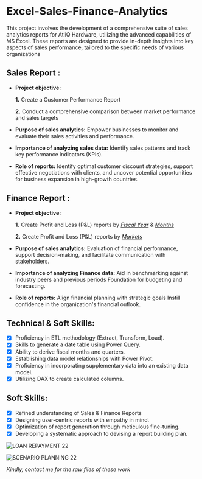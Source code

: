 # Excel-Sales-Finance-Analytics
This project involves the development of a comprehensive suite of sales analytics reports for AtliQ Hardware, utilizing the advanced capabilities of MS Excel. These reports are designed to provide in-depth insights into key aspects of sales performance, tailored to the specific needs of various organizations
## Sales Report :

- **Project objective:** 

    **1.** Create a Customer Performance Report 

    **2.** Conduct a comprehensive comparison between market performance and sales targets 

- **Purpose of sales analytics:** Empower businesses to monitor and evaluate their sales activities and performance.

- **Importance of analyzing sales data:** Identify sales patterns and track key performance indicators (KPIs).

- **Role of reports:** Identify optimal customer discount strategies, support effective negotiations with clients, and uncover potential opportunities for business expansion in high-growth countries.


## Finance Report :

- **Project objective:** 

    **1.** Create Profit and Loss (P&L) reports by _[Fiscal Year](https://github.com/KirandeepMarala/Excel-Sales_Analysis/blob/main/P%26L%20Statement%20by%20Fiscal%20Year.pdf)_ & _[Months](https://github.com/KirandeepMarala/Excel-Sales_Analysis/blob/main/P%26L%20Statement%20by%20Months.pdf)_ 

   **2.** Create Profit and Loss (P&L) reports by _[Markets](https://github.com/KirandeepMarala/Excel-Sales_Analysis/blob/main/P%26L%20Statement%20by%20Markets.pdf)_

- **Purpose of sales analytics:** Evaluation of financial performance, support decision-making, and facilitate communication with stakeholders.

- **Importance of analyzing Finance data:** Aid in benchmarking against industry peers and previous periods Foundation for budgeting and forecasting.

- **Role of reports:** Align financial planning with strategic goals Instill confidence in the organization's financial outlook.


## Technical & Soft Skills:
- [x]	Proficiency in ETL methodology (Extract, Transform, Load).
- [x]	Skills to generate a date table using Power Query.
- [x]	Ability to derive fiscal months and quarters.
- [x]	Establishing data model relationships with Power Pivot.
- [x]	Proficiency in incorporating supplementary data into an existing data model.
- [x]	Utilizing DAX to create calculated columns.

## Soft Skills:
- [x]	Refined understanding of Sales & Finance Reports
- [x]	Designing user-centric reports with empathy in mind.
- [x]	Optimization of report generation through meticulous fine-tuning.
- [x]	Developing a systematic approach to devising a report building plan.

![LOAN REPAYMENT 22](https://github.com/user-attachments/assets/49a7f29a-2eea-4cc3-b1b4-9e7deeb2798a)

![SCENARIO PLANNING 22](https://github.com/user-attachments/assets/fb83c333-0b3f-4e1b-890d-214cf03de58c)

*Kindly, contact me for the raw files of these work*
